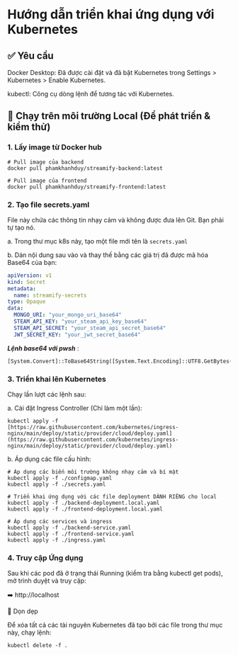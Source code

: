 # Hướng dẫn triển khai ứng dụng với Kubernetes

## ✅ Yêu cầu

Docker Desktop: Đã được cài đặt và đã bật Kubernetes trong Settings > Kubernetes > Enable Kubernetes.

kubectl: Công cụ dòng lệnh để tương tác với Kubernetes.

## 🚀 Chạy trên môi trường Local (Để phát triển & kiểm thử)

### 1. Lấy image từ Docker hub
```pwsh
# Pull image của backend
docker pull phamkhanhduy/streamify-backend:latest

# Pull image của frontend
docker pull phamkhanhduy/streamify-frontend:latest
```

### 2. Tạo file secrets.yaml

File này chứa các thông tin nhạy cảm và không được đưa lên Git. Bạn phải tự tạo nó.

a. Trong thư mục k8s này, tạo một file mới tên là `secrets.yaml`

b. Dán nội dung sau vào và thay thế bằng các giá trị đã được mã hóa Base64 của bạn:
``` yaml
apiVersion: v1
kind: Secret
metadata:
  name: streamify-secrets
type: Opaque
data:
  MONGO_URI: "your_mongo_uri_base64"
  STEAM_API_KEY: "your_steam_api_key_base64"
  STEAM_API_SECRET: "your_steam_api_secret_base64"
  JWT_SECRET_KEY: "your_jwt_secret_base64"
```
***Lệnh base64 với pwsh*** :
``` pwsh
[System.Convert]::ToBase64String([System.Text.Encoding]::UTF8.GetBytes("your_mongo_uri_base64"))
```

### 3. Triển khai lên Kubernetes

Chạy lần lượt các lệnh sau:

a. Cài đặt Ingress Controller (Chỉ làm một lần):

```pwsh
kubectl apply -f [https://raw.githubusercontent.com/kubernetes/ingress-nginx/main/deploy/static/provider/cloud/deploy.yaml](https://raw.githubusercontent.com/kubernetes/ingress-nginx/main/deploy/static/provider/cloud/deploy.yaml)
```


b. Áp dụng các file cấu hình:
```pwsh
# Áp dụng các biến môi trường không nhạy cảm và bí mật
kubectl apply -f ./configmap.yaml
kubectl apply -f ./secrets.yaml

# Triển khai ứng dụng với các file deployment DÀNH RIÊNG cho local
kubectl apply -f ./backend-deployment.local.yaml
kubectl apply -f ./frontend-deployment.local.yaml

# Áp dụng các services và ingress
kubectl apply -f ./backend-service.yaml
kubectl apply -f ./frontend-service.yaml
kubectl apply -f ./ingress.yaml
```

### 4. Truy cập Ứng dụng

Sau khi các pod đã ở trạng thái Running (kiểm tra bằng kubectl get pods), mở trình duyệt và truy cập:

➡️ http://localhost

🧹 Dọn dẹp

Để xóa tất cả các tài nguyên Kubernetes đã tạo bởi các file trong thư mục này, chạy lệnh:

```
kubectl delete -f .
```

